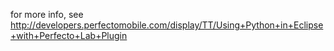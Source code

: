 for more info, see
http://developers.perfectomobile.com/display/TT/Using+Python+in+Eclipse+with+Perfecto+Lab+Plugin
